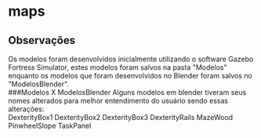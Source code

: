 # maps
## Observações
Os modelos foram desenvolvidos inicialmente utilizando o software Gazebo Fortress Simulator, estes modelos foram salvos na pasta "Modelos" enquanto os modelos que foram desenvolvidos no Blender foram salvos no "ModelosBlender".  
###Modelos X ModelosBlender
Alguns modelos em blender tiveram seus nomes alterados para melhor entendimento do usuário sendo essas alterações:  
DexterityBox1
DexterityBox2
DexterityBox3
DexterityRails
MazeWood
PinwheelSlope
TaskPanel
